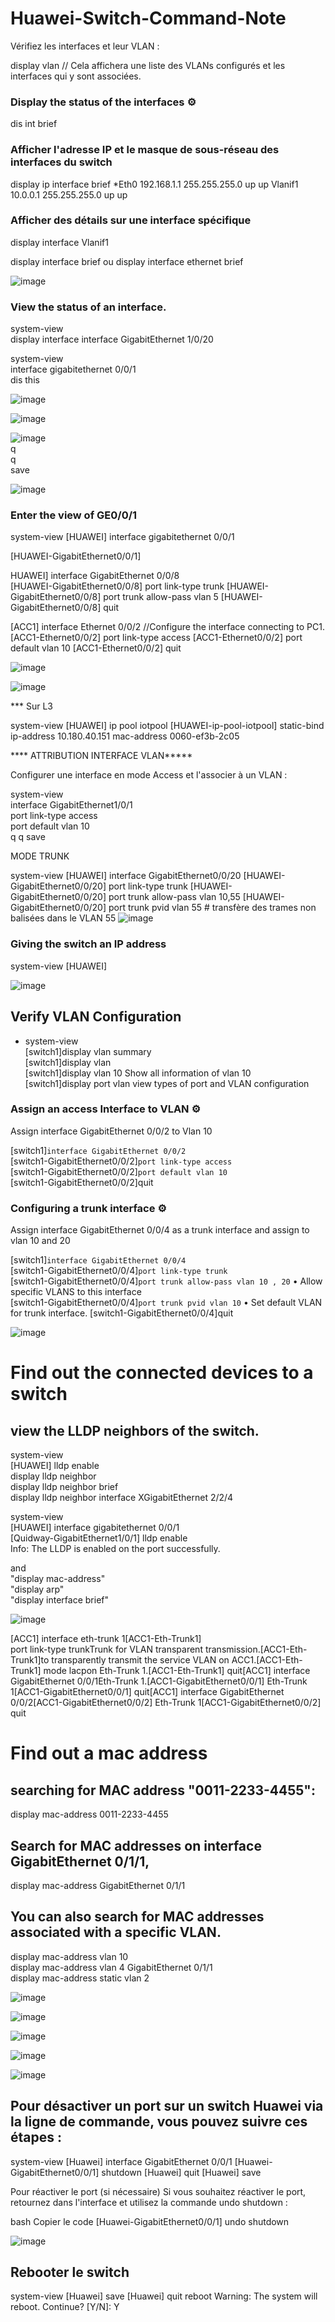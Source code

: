 # Huawei-Switch-Command-Note

Vérifiez les interfaces et leur VLAN :

display vlan    // Cela affichera une liste des VLANs configurés et les interfaces qui y sont associées.


### Display the status of the interfaces ⚙️

 <HUAWEI>dis int brief     
 
 ### Afficher l'adresse IP et le masque de sous-réseau des interfaces du switch   
 
<Huawei> display ip interface brief
*Eth0   192.168.1.1    255.255.255.0    up   up
Vlanif1 10.0.0.1       255.255.255.0    up   up


### Afficher des détails sur une interface spécifique
 
<Huawei> display interface Vlanif1

 
 
 <HUAWEI> display interface brief ou display interface ethernet brief  

 ![image](https://github.com/user-attachments/assets/6805e86c-0f5c-4c93-83f3-2516dba46d12)


### View the status of an interface.

system-view     
display interface interface GigabitEthernet 1/0/20

system-view     
interface gigabitethernet 0/0/1     
dis this

![image](https://github.com/user-attachments/assets/79e9d97a-4f80-45e5-9e5a-a628686f8848)


![image](https://github.com/user-attachments/assets/5606ef4a-34bf-4fcd-80a8-2633ed7ca30e)

![image](https://github.com/user-attachments/assets/4ac59aa5-eda3-4860-8692-bbdc6bffe354)    
q    
q    
save   


![image](https://github.com/user-attachments/assets/1ca0ef02-732d-4873-ae9c-8e44dc8dd173)



### Enter the view of GE0/0/1
<HUAWEI> system-view
[HUAWEI] interface gigabitethernet 0/0/1

[HUAWEI-GigabitEthernet0/0/1]

HUAWEI] interface GigabitEthernet 0/0/8             
[HUAWEI-GigabitEthernet0/0/8] port link-type trunk 
[HUAWEI-GigabitEthernet0/0/8] port trunk allow-pass vlan 5 
[HUAWEI-GigabitEthernet0/0/8] 
quit

[ACC1] interface Ethernet 0/0/2 //Configure the interface connecting to PC1. 
[ACC1-Ethernet0/0/2] port link-type access
 [ACC1-Ethernet0/0/2] port default vlan 10 
[ACC1-Ethernet0/0/2] quit

![image](https://github.com/user-attachments/assets/f3946a83-e666-4bf7-b3b9-6a8ec41585cb)

![image](https://github.com/user-attachments/assets/c09b4689-c63b-4a93-a530-1f0ffd2436db)

*** Sur L3
 
 
<HUAWEI> system-view 
[HUAWEI] ip pool iotpool 
[HUAWEI-ip-pool-iotpool] static-bind ip-address 10.180.40.151  mac-address 0060-ef3b-2c05
 
 
**** ATTRIBUTION INTERFACE VLAN*****


Configurer une interface en mode Access et l'associer à un VLAN :

system-view    
interface GigabitEthernet1/0/1    
port link-type access    
port default vlan 10    
q
q
save


 
 
MODE TRUNK
 
<HUAWEI> system-view
[HUAWEI] interface GigabitEthernet0/0/20
[HUAWEI-GigabitEthernet0/0/20] port link-type trunk
[HUAWEI-GigabitEthernet0/0/20] port trunk allow-pass vlan 10,55 
[HUAWEI-GigabitEthernet0/0/20] port trunk pvid vlan 55 # transfère des trames non balisées dans le VLAN 55 ![image](https://github.com/user-attachments/assets/c64e4978-c505-4755-a219-da0ca7a4121c)


### Giving the switch an IP address

<HUAWEI> system-view
[HUAWEI] 
   
  
![image](https://github.com/user-attachments/assets/17ea9407-2604-4627-a626-9fa6f7a06570)


  ## Verify VLAN Configuration   

- system-view  
[switch1]display vlan summary	      
[switch1]display vlan	     
[switch1]display vlan 10	   Show all information of vlan 10     
[switch1]display port vlan	   view types of port and VLAN configuration

### Assign an access Interface to VLAN ⚙️   

Assign interface GigabitEthernet 0/0/2 to Vlan 10

[switch1]`interface GigabitEthernet 0/0/2`      
[switch1-GigabitEthernet0/0/2]`port link-type access`       
[switch1-GigabitEthernet0/0/2]`port default vlan 10`       
[switch1-GigabitEthernet0/0/2]quit


### Configuring a trunk interface ⚙️ 

Assign interface GigabitEthernet 0/0/4 as a trunk interface and assign to vlan 10 and 20   

[switch1]`interface GigabitEthernet 0/0/4`   
[switch1-GigabitEthernet0/0/4]`port link-type trunk`    
[switch1-GigabitEthernet0/0/4]`port trunk allow-pass vlan 10 , 20`   •	Allow specific VLANS to this interface   
[switch1-GigabitEthernet0/0/4]`port trunk pvid vlan 10`    •	Set default VLAN for trunk interface.
[switch1-GigabitEthernet0/0/4]quit



![image](https://github.com/user-attachments/assets/140a57e1-cb21-46f5-a6d6-a73f7cd5f69c)


# Find out the connected devices to a switch 

## view the LLDP neighbors of the switch. 

<HUAWEI> system-view     
[HUAWEI] lldp enable     
display lldp neighbor        
display lldp neighbor brief           
display lldp neighbor interface XGigabitEthernet 2/2/4          

<HUAWEI> system-view      
[HUAWEI] interface gigabitethernet 0/0/1     
[Quidway-GigabitEthernet1/0/1] lldp enable       
Info: The LLDP is enabled on the port successfully.       

and     
 "display mac-address"           
 "display arp"             
 "display interface brief"            



 ![image](https://github.com/user-attachments/assets/0000eb97-02a1-408e-8363-5f1db3f57060)

 [ACC1] interface eth-trunk 1[ACC1-Eth-Trunk1]    
 port link-type trunkTrunk for VLAN transparent transmission.[ACC1-Eth-Trunk1]to transparently transmit the service VLAN on ACC1.[ACC1-Eth-Trunk1] mode lacpon Eth-Trunk 1.[ACC1-Eth-Trunk1] quit[ACC1] interface GigabitEthernet 0/0/1Eth-Trunk 1.[ACC1-GigabitEthernet0/0/1] Eth-Trunk 1[ACC1-GigabitEthernet0/0/1] quit[ACC1] interface GigabitEthernet 0/0/2[ACC1-GigabitEthernet0/0/2] Eth-Trunk 1[ACC1-GigabitEthernet0/0/2] quit


# Find out a mac address

## searching for MAC address "0011-2233-4455":    
display mac-address 0011-2233-4455     

## Search for MAC addresses on interface GigabitEthernet 0/1/1,    
display mac-address GigabitEthernet 0/1/1     

## You can also search for MAC addresses associated with a specific VLAN.    
display mac-address vlan 10    
display mac-address vlan 4 GigabitEthernet 0/1/1    
display mac-address static vlan 2


![image](https://github.com/user-attachments/assets/810b73d1-386e-469f-a25b-1459ea29205c)

![image](https://github.com/user-attachments/assets/8651914c-6bd5-459e-9cce-11ceac1b9782)

![image](https://github.com/user-attachments/assets/780c58d4-3f06-4954-9e48-d935eb77bafe)


![image](https://github.com/user-attachments/assets/966f4f86-0529-401b-8553-b9d0ef8ac389)


![image](https://github.com/user-attachments/assets/09f8e033-a00d-4856-9249-d23a3dfbf4e2)


## Pour désactiver un port sur un switch Huawei via la ligne de commande, vous pouvez suivre ces étapes :

<Huawei> system-view
[Huawei] interface GigabitEthernet 0/0/1
[Huawei-GigabitEthernet0/0/1] shutdown
[Huawei] quit
[Huawei] save

Pour réactiver le port (si nécessaire)
Si vous souhaitez réactiver le port, retournez dans l'interface et utilisez la commande undo shutdown :

bash
Copier le code
[Huawei-GigabitEthernet0/0/1] undo shutdown


![image](https://github.com/user-attachments/assets/4c0ff4ab-3d75-460e-8239-809ecd8a4259)

## Rebooter le switch
<Huawei> system-view
[Huawei] save
[Huawei] quit
<Huawei> reboot
Warning: The system will reboot. Continue? [Y/N]: Y



